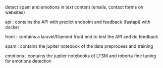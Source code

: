 detect spam and emotions in text content (emails, contact forms on websites)


api : contains the API with predict endpoint and feedback (fastapi) with docker

front : contains a laravel/filament front end to test the API and do feedback

spam : contains the jupiter notebook of the data preprocess and training

emotions : contains the jupiter notebooks of LTSM and roberta fine tuning for emotions detection
